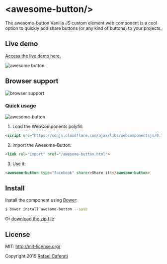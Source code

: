 &lt;awesome-button/&gt;
=================
The awesome-button Vanilla JS custom element web component is a cool option to quickly add
share buttons (or any kind of buttons) to your projects.

## Live demo

[Access the live demo here.](http://caferati.me/demo/awesome-button)

![awesome button](http://i.imgur.com/ShLg235.png)

## Browser support

![browser support](http://i.imgur.com/4bMmB5x.png)

### Quick usage

![awesome-button](http://i.imgur.com/JpvfDCJ.gif)

1. Load the WebComponents polyfill:

  ```html
  <script src="https://cdnjs.cloudflare.com/ajax/libs/webcomponentsjs/0.7.3/webcomponents.min.js"></script>
  ```

2. Import the Awesome-Button:

  ```html
  <link rel="import" href="/awesome-button.html">
  ```

3. Use it:

  ```html
  <awesome-button type="facebook" sharer>Share it!</awesome-button>
  ```

## Install

Install the component using [Bower](http://bower.io/):

```sh
$ bower install awesome-button --save
```
Or [download the zip file](https://github.com/rcaferati/awesome-button/archive/master.zip).

License
-------
MIT: http://mit-license.org/

Copyright 2015 [Rafael Caferati](http://caferati.me)
